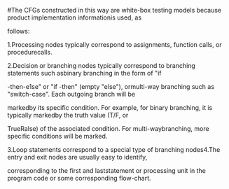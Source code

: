 #The CFGs constructed in this way are white-box testing models because product implementation informationis used, as 

follows:

1.Processing nodes typically correspond to assignments, function calls, or procedurecalls.

2.Decision or branching nodes typically correspond to branching statements such asbinary branching in the form of "if

-then-e1se" or "if -then" (empty "else"), ormulti-way branching such as "switch-case". Each outgoing branch will be

markedby its specific condition. For example, for binary branching, it is typically markedby the truth value (T/F, or

TrueRalse) of the associated condition. For multi-waybranching, more specific conditions will be marked.

3.Loop statements correspond to a special type of branching nodes4.The entry and exit nodes are usually easy to identify,

corresponding to the first and laststatement or processing unit in the program code or some corresponding flow-chart.
